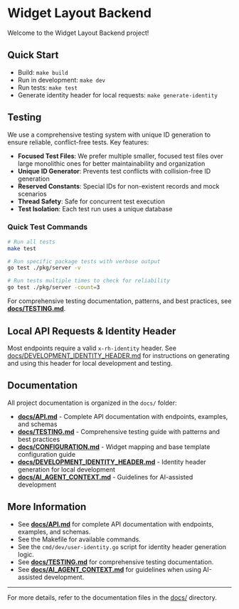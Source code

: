 # Widget Layout Backend

Welcome to the Widget Layout Backend project!

## Quick Start

- Build: `make build`
- Run in development: `make dev`
- Run tests: `make test`
- Generate identity header for local requests: `make generate-identity`

## Testing

We use a comprehensive testing system with unique ID generation to ensure reliable, conflict-free tests. Key features:

- **Focused Test Files**: We prefer multiple smaller, focused test files over large monolithic ones for better maintainability and organization
- **Unique ID Generator**: Prevents test conflicts with collision-free ID generation
- **Reserved Constants**: Special IDs for non-existent records and mock scenarios
- **Thread Safety**: Safe for concurrent test execution
- **Test Isolation**: Each test run uses a unique database

### Quick Test Commands

```bash
# Run all tests
make test

# Run specific package tests with verbose output
go test ./pkg/server -v

# Run tests multiple times to check for reliability
go test ./pkg/server -count=3
```

For comprehensive testing documentation, patterns, and best practices, see **[docs/TESTING.md](docs/TESTING.md)**.

## Local API Requests & Identity Header

Most endpoints require a valid `x-rh-identity` header. See [docs/DEVELOPMENT_IDENTITY_HEADER.md](docs/DEVELOPMENT_IDENTITY_HEADER.md) for instructions on generating and using this header for local development and testing.

## Documentation

All project documentation is organized in the `docs/` folder:

- **[docs/API.md](docs/API.md)** - Complete API documentation with endpoints, examples, and schemas
- **[docs/TESTING.md](docs/TESTING.md)** - Comprehensive testing guide with patterns and best practices
- **[docs/CONFIGURATION.md](docs/CONFIGURATION.md)** - Widget mapping and base template configuration guide
- **[docs/DEVELOPMENT_IDENTITY_HEADER.md](docs/DEVELOPMENT_IDENTITY_HEADER.md)** - Identity header generation for local development
- **[docs/AI_AGENT_CONTEXT.md](docs/AI_AGENT_CONTEXT.md)** - Guidelines for AI-assisted development

## More Information

- See **[docs/API.md](docs/API.md)** for complete API documentation with endpoints, examples, and schemas.
- See the Makefile for available commands.
- See the `cmd/dev/user-identity.go` script for identity header generation logic.
- See **[docs/TESTING.md](docs/TESTING.md)** for comprehensive testing documentation.
- See **[docs/AI_AGENT_CONTEXT.md](docs/AI_AGENT_CONTEXT.md)** for guidelines when using AI-assisted development.

---

For more details, refer to the documentation files in the [docs/](docs/) directory.
